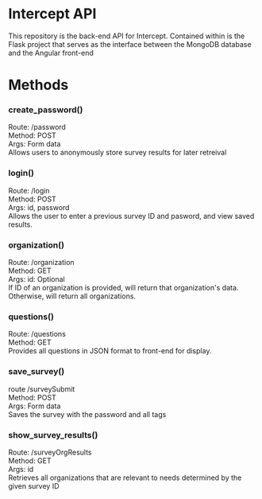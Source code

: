 # Intercept API

This repository is the back-end API for Intercept. Contained within is the Flask project that serves as the interface between the MongoDB database and the Angular front-end

# Methods

### create_password()
Route: /password  
Method: POST   
Args: Form data  
Allows users to anonymously store survey results for later retreival

### login()
Route: /login   
Method: POST   
Args: id, password  
Allows the user to enter a previous survey ID and pasword, and view saved results.

### organization()
Route: /organization  
Method: GET   
Args: id: Optional  
If ID of an organization is provided, will return that organization's data. Otherwise, will return all organizations. 

### questions()
Route: /questions  
Method: GET   
Provides all questions in JSON format to front-end for display.

### save_survey()  
route /surveySubmit  
Method: POST  
Args: Form data  
Saves the survey with the password and all tags

### show_survey_results()
Route: /surveyOrgResults  
Method: GET   
Args: id  
Retrieves all organizations that are relevant to needs determined by the given survey ID


